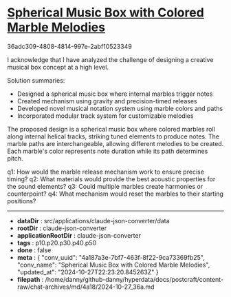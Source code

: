 # [Spherical Music Box with Colored Marble Melodies](https://claude.ai/chat/4a187a3e-7bf7-463f-8f22-9ca73369fb25)

36adc309-4808-4814-997e-2abf10523349

 I acknowledge that I have analyzed the challenge of designing a creative musical box concept at a high level.

Solution summaries:
- Designed a spherical music box where internal marbles trigger notes
- Created mechanism using gravity and precision-timed releases
- Developed novel musical notation system using marble colors and paths
- Incorporated modular track system for customizable melodies

The proposed design is a spherical music box where colored marbles roll along internal helical tracks, striking tuned elements to produce notes. The marble paths are interchangeable, allowing different melodies to be created. Each marble's color represents note duration while its path determines pitch.

q1: How would the marble release mechanism work to ensure precise timing?
q2: What materials would provide the best acoustic properties for the sound elements?
q3: Could multiple marbles create harmonies or counterpoint?
q4: What mechanism would reset the marbles to their starting positions?

---

* **dataDir** : src/applications/claude-json-converter/data
* **rootDir** : claude-json-converter
* **applicationRootDir** : claude-json-converter
* **tags** : p10.p20.p30.p40.p50
* **done** : false
* **meta** : {
  "conv_uuid": "4a187a3e-7bf7-463f-8f22-9ca73369fb25",
  "conv_name": "Spherical Music Box with Colored Marble Melodies",
  "updated_at": "2024-10-27T22:23:20.845263Z"
}
* **filepath** : /home/danny/github-danny/hyperdata/docs/postcraft/content-raw/chat-archives/md/4a18/2024-10-27_36a.md